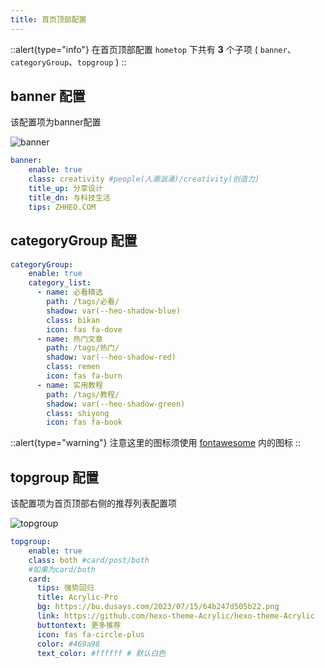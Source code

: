 ```yaml
---
title: 首页顶部配置
---
```


::alert{type="info"}
在首页顶部配置 `hometop` 下共有 **3** 个子项 ( `banner`、`categoryGroup`、`topgroup` )
::

## banner 配置
该配置项为banner配置

![banner](https://acrylic.s3.bitiful.net/sd23e23rwe.jpeg)

```yaml [_config.acrylic.yml]
banner:
    enable: true
    class: creativity #people(人潮汹涌)/creativity(创造力)
    title_up: 分享设计
    title_dn: 与科技生活
    tips: ZHHEO.COM
```

## categoryGroup 配置
```yaml [_config.acrylic.yml]
categoryGroup:
    enable: true
    category_list:
      - name: 必看精选
        path: /tags/必看/
        shadow: var(--heo-shadow-blue)
        class: bikan
        icon: fas fa-dove
      - name: 热门文章
        path: /tags/热门/
        shadow: var(--heo-shadow-red)
        class: remen
        icon: fas fa-burn
      - name: 实用教程
        path: /tags/教程/
        shadow: var(--heo-shadow-green)
        class: shiyong
        icon: fas fa-book
```

::alert{type="warning"}
注意这里的图标须使用 [fontawesome](https://fontawesome.com/) 内的图标
::

## topgroup 配置
该配置项为首页顶部右侧的推荐列表配置项

![topgroup](https://acrylic.s3.bitiful.net/213123asdasd.png)

```yaml [_config.acrylic.yml]
topgroup:
    enable: true
    class: both #card/post/both
    #如果为card/both
    card:
      tips: 强势回归
      title: Acrylic-Pro
      bg: https://bu.dusays.com/2023/07/15/64b247d505b22.png
      link: https://github.com/hexo-theme-Acrylic/hexo-theme-Acrylic
      buttontext: 更多推荐
      icon: fas fa-circle-plus
      color: #469a98
      text_color: #ffffff # 默认白色
```